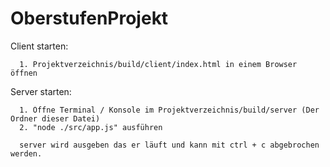 # OberstufenProjekt

Client starten:

      1. Projektverzeichnis/build/client/index.html in einem Browser öffnen

Server starten:

      1. Öffne Terminal / Konsole im Projektverzeichnis/build/server (Der Ordner dieser Datei)
      2. "node ./src/app.js" ausführen
      
      server wird ausgeben das er läuft und kann mit ctrl + c abgebrochen werden.
